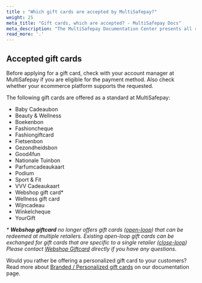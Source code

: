 ```yaml
---
title : "Which gift cards are accepted by MultiSafepay?"
weight: 25
meta_title: "Gift cards, which are accepted? - MultiSafepay Docs"
meta_description: "The MultiSafepay Documentation Center presents all relevant information about our Plugins and API. You can also find support pages for payment methods, tools and general questions as well as the contact details of our Support and Integration Teams."
read_more: '.'
---
```

## Accepted gift cards
Before applying for a gift card, check with your account manager at MultiSafepay if you are eligible for the payment method. Also check whether your ecommerce platform supports the requested.

The following gift cards are offered as a standard at MultiSafepay:

* Baby Cadeaubon
* Beauty & Wellness
* Boekenbon
* Fashioncheque 
* Fashiongiftcard
* Fietsenbon 
* Gezondheidsbon 
* Good4fun
* Nationale Tuinbon
* Parfumcadeaukaart 
* Podium
* Sport & Fit 
* VVV Cadeaukaart 
* Webshop gift card*
* Wellness gift card 
* Wijncadeau 
* Winkelcheque 
* YourGift

_* **Webshop giftcard** no longer offers gift cards ([open-loop](/payment-methods/prepaid-cards/gift-cards/#open-loop-vs-closed-loop)) that can be redeemed at multiple retailers. Existing open-loop gift cards can be exchanged for gift cards that are specific to a single retailer ([close-loop](/payment-methods/prepaid-cards/gift-cards/#open-loop-vs-closed-loop)) Please contact [Webshop Giftcard](https://www.webshopgiftcard.nl/contact) directly if you have any questions._

Would you rather be offering a personalized gift card to your customers? Read more about [Branded / Personalized gift cards](/payment-methods/prepaid-cards/gift-cards/branded-personalized-gift-card) on our documentation page.
